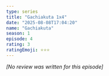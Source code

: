 ```yaml
---
type: series
title: "Gachiakuta 1x4"
date: "2025-08-08T17:04:20"
name: "Gachiakuta"
season: 1
episode: 4
rating: 3
ratingEmoji: ⭐️⭐️⭐️
---
```


*[No review was written for this episode]*
